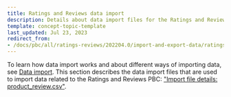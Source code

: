 ```yaml
---
title: Ratings and Reviews data import
description: Details about data import files for the Ratings and Reviews PBC
template: concept-topic-template
last_updated: Jul 23, 2023
redirect_from:
- /docs/pbc/all/ratings-reviews/202204.0/import-and-export-data/ratings-and-reviews-data-import.html
---
```



To learn how data import works and about different ways of importing data, see [Data import](/docs/scos/dev/data-import/{{page.version}}/data-import.html). This section describes the data import files that are used to import data related to the Ratings and Reviews PBC: ["Import file details: product_review.csv"](/docs/pbc/all/ratings-reviews/{{page.version}}/import-and-export-data/import-file-details-product-review.csv.html).
